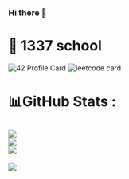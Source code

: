 ### Hi there 👋

<!--
**Mounadi05/Mounadi05** is a ✨ _special_ ✨ repository because its `README.md` (this file) appears on your GitHub profile.
Here are some ideas to get you started:
- 🔭 I’m currently working on ...
- 🌱 I’m currently learning ...
- 👯 I’m looking to collaborate on ...
- 🤔 I’m looking for help with ...
- 💬 Ask me about ...
- 📫 How to reach me: ...
- 😄 Pronouns: ...
- ⚡ Fun fact: ...
-->
# 🏫 1337 school
![42 Profile Card](https://1337-readme-hxx2.vercel.app/api/profile?cursus=42cursus&dark=true&login=ael-bekk) ![leetcode card](https://stats-cards-4b1n8mmbp-hxx2.vercel.app/api/leetcode/?username=ael-bekk)

 # 📊GitHub Stats :
![](https://github-readme-stats.vercel.app/api?username=ael-bekk&theme=dark&hide_border=true&include_all_commits=true&count_private=true)<br/>
![](https://github-readme-streak-stats.herokuapp.com/?user=ael-bekk&theme=dark&hide_border=true)<br/>
![](https://github-readme-stats.vercel.app/api/top-langs/?username=ael-bekk&theme=dark&hide_border=true&include_all_commits=true&count_private=true&layout=compact&hide=php,html,javascript,css,scss,dart)
---
![](https://komarev.com/ghpvc/?username=ael-bekk&label=Visitors+Count&color=brightgreen) 
